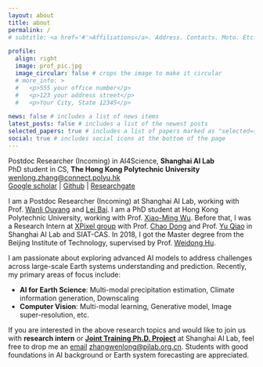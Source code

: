 ```yaml
---
layout: about
title: about
permalink: /
# subtitle: <a href='#'>Affiliations</a>. Address. Contacts. Moto. Etc.

profile:
  align: right
  image: prof_pic.jpg
  image_circular: false # crops the image to make it circular
  # more_info: >
  #   <p>555 your office number</p>
  #   <p>123 your address street</p>
  #   <p>Your City, State 12345</p>

news: false # includes a list of news items
latest_posts: false # includes a list of the newest posts
selected_papers: true # includes a list of papers marked as "selected={true}"
social: true # includes social icons at the bottom of the page
---
```


Postdoc Researcher (Incoming) in AI4Science, **Shanghai AI Lab**<br>
PhD student in CS, **The Hong Kong Polytechnic University**<br> 
wenlong.zhang@connect.polyu.hk<br>
[Google scholar](https://scholar.google.com.hk/citations?user=UnMImiUAAAAJ&hl=zh-CN) | [Github](https://github.com/WenlongZhang0517) | [Researchgate](https://www.researchgate.net/profile/Wenlong-Zhang-26)

I am a Postdoc Researcher (Incoming) at Shanghai AI Lab, working with Prof. [Wanli Ouyang](https://wlouyang.github.io/) and [Lei Bai](http://leibai.site/). I am a PhD student at Hong Kong Polytechnic University, working with Prof. [Xiao-Ming Wu](http://www4.comp.polyu.edu.hk/~csxmwu/). Before that, I was a Research Intern at [XPixel group](http://xpixel.group/) with Prof. [Chao Dong](https://scholar.google.com/citations?hl=zh-CN&user=OSDCB0UAAAAJ) and Prof. [Yu Qiao](http://mmlab.siat.ac.cn/team) in Shanghai AI Lab and SIAT-CAS. In 2018, I got the Master degree from the Beijing Institute of Technology, supervised by Prof. [Weidong Hu](https://ice.bit.edu.cn/szdw/jsfc/895feca632d747dc81769fbaf7be5ef5.htm).

I am passionate about exploring advanced AI models to address challenges across large-scale Earth systems understanding and prediction. Recently, my primary areas of focus include:

* **AI for Earth Science**: Multi-modal precipitation estimation, Climate information generation, Downscaling<br> 
* **Computer Vision**: Multi-modal learning, Generative model, Image super-resolution, etc.

If you are interested in the above research topics and would like to join us with **research intern** or **[Joint Training Ph.D. Project](https://www.shlab.org.cn/enrollment)** at Shanghai AI Lab, feel free to drop me an [email](zhangwenlong@pjlab.org.cn) zhangwenlong@pjlab.org.cn. Students with good foundations in AI background or Earth system forecasting are appreciated.